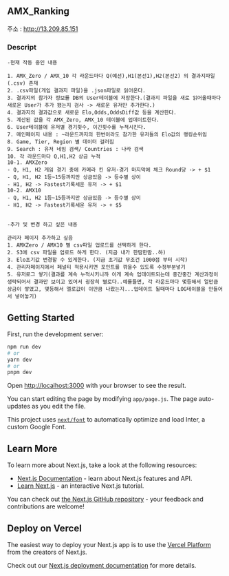 ## AMX_Ranking

주소 : <http://13.209.85.151>

### Descript

```
-현재 작동 중인 내용

1. AMX_Zero / AMX_10 각 라운드마다 Q(예선),H1(본선1),H2(본선2) 의 결과지파일(.csv) 존재
2. .csv파일(게임 결과지 파일)을 .json파일로 읽어온다.
3. 결과지의 참가자 정보를 DB의 User테이블에 저장한다.(결과지 파일을 새로 읽어올때마다 새로운 User가 추가 됐는지 검사 -> 새로운 유저만 추가한다.)
4. 결과지의 결과값으로 새로운 Elo,Odds,OddsDiff값 등을 계산한다.
5. 계산된 값을 각 AMX_Zero, AMX_10 테이블에 업데이트한다.
6. User테이블에 유저별 경기횟수, 이긴횟수를 누적시킨다.
7. 메인페이지 내용 : ~라운드까지의 한번이라도 참가한 유저들의 Elo값의 랭킹순위임
8. Game, Tier, Region 별 데이터 걸러짐
9. Search : 유저 네임 검색/ Countries : 나라 검색
10. 각 라운드마다 Q,H1,H2 상금 누적
10-1. AMXZero
- Q, H1, H2 게임 경기 중에 카메라 킨 유저-경기 마지막에 체크 Round당 -> + $1
- Q, H1, H2 1등~15등까지만 상금있음 -> 등수별 상이
- H1, H2 -> Fastest기록세운 유저 -> + $1
10-2. AMX10
- Q, H1, H2 1등~15등까지만 상금있음 -> 등수별 상이
- H1, H2 -> Fastest기록세운 유저 -> + $5


-추가 및 변경 하고 싶은 내용

관리자 페이지 추가하고 싶음
1. AMXZero / AMX10 별 csv파일 업로드를 선택하게 한다.
2. S3에 csv 파일을 업로드 하게 한다. (지금 내가 한땀한땀..하)
3. Elo초기값 변경할 수 있게한다. (지금 초기값 무조건 1000점 부터 시작)
4. 관리자페이지에서 페널티 적용시키면 포인트를 깎을수 있도록 수정부분넣기
5. 유저로그 쌓기(결과를 계속 누적시키니까 이게 계속 업데이트되는데 중간중간 계산과정이 생략되어서 결과만 보이고 있어서 굉장히 별로다..예를들면, 각 라운드마다 몇등해서 얼만큼 상금이 쌓였고, 몇등해서 엘로값이 이만큼 나왔는지...업데이트 될때마다 LOG테이블을 만들어서 넣어놓기)

```

## Getting Started

First, run the development server:

```bash
npm run dev
# or
yarn dev
# or
pnpm dev
```

Open [http://localhost:3000](http://localhost:3000) with your browser to see the result.

You can start editing the page by modifying `app/page.js`. The page auto-updates as you edit the file.

This project uses [`next/font`](https://nextjs.org/docs/basic-features/font-optimization) to automatically optimize and load Inter, a custom Google Font.

## Learn More

To learn more about Next.js, take a look at the following resources:

- [Next.js Documentation](https://nextjs.org/docs) - learn about Next.js features and API.
- [Learn Next.js](https://nextjs.org/learn) - an interactive Next.js tutorial.

You can check out [the Next.js GitHub repository](https://github.com/vercel/next.js/) - your feedback and contributions are welcome!

## Deploy on Vercel

The easiest way to deploy your Next.js app is to use the [Vercel Platform](https://vercel.com/new?utm_medium=default-template&filter=next.js&utm_source=create-next-app&utm_campaign=create-next-app-readme) from the creators of Next.js.

Check out our [Next.js deployment documentation](https://nextjs.org/docs/deployment) for more details.
